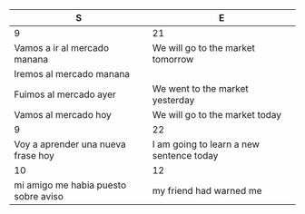 

| S | E |
| - | - |
| 9 | 21 |
| Vamos a ir al mercado manana | We will go to the market tomorrow |
| Iremos al mercado manana |
| Fuimos al mercado ayer | We went to the market yesterday |
| Vamos al mercado hoy | We will go to the market today |
| 9 | 22 |
| Voy a aprender una nueva frase hoy | I am going to learn a new sentence today |
|10 | 12 |
| mi amigo me habia puesto sobre aviso | my friend had warned me |

